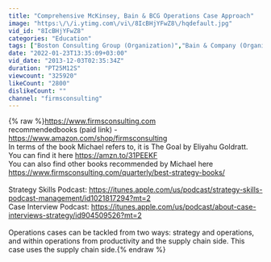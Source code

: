 ```yaml
---
title: "Comprehensive McKinsey, Bain & BCG Operations Case Approach"
image: "https:\/\/i.ytimg.com\/vi\/8IcBHjYFwZ8\/hqdefault.jpg"
vid_id: "8IcBHjYFwZ8"
categories: "Education"
tags: ["Boston Consulting Group (Organization)","Bain & Company (Organization)","McKinsey & Company (Organization)"]
date: "2022-01-23T13:35:09+03:00"
vid_date: "2013-12-03T02:35:34Z"
duration: "PT25M12S"
viewcount: "325920"
likeCount: "2800"
dislikeCount: ""
channel: "firmsconsulting"
---
```

{% raw %}<a rel="nofollow" target="blank" href="https://www.firmsconsulting.com">https://www.firmsconsulting.com</a><br />recommended​ books (paid link) - <a rel="nofollow" target="blank" href="https://www.amazon.com/shop/firmsconsulting">https://www.amazon.com/shop/firmsconsulting</a><br />In terms of the book Michael refers to, it is The Goal by Eliyahu Goldratt. You can find it here <a rel="nofollow" target="blank" href="https://amzn.to/31PEEKF">https://amzn.to/31PEEKF</a> <br />You can also find other books recommended by Michael here <a rel="nofollow" target="blank" href="https://www.firmsconsulting.com/quarterly/best-strategy-books/">https://www.firmsconsulting.com/quarterly/best-strategy-books/</a><br /><br />Strategy Skills Podcast: <a rel="nofollow" target="blank" href="https://itunes.apple.com/us/podcast/strategy-skills-podcast-management/id1021817294?mt=2">https://itunes.apple.com/us/podcast/strategy-skills-podcast-management/id1021817294?mt=2</a><br />Case Interview Podcast: <a rel="nofollow" target="blank" href="https://itunes.apple.com/us/podcast/about-case-interviews-strategy/id904509526?mt=2">https://itunes.apple.com/us/podcast/about-case-interviews-strategy/id904509526?mt=2</a><br /><br />Operations cases can be tackled from two ways: strategy and operations, and within operations from productivity and the supply chain side. This case uses the supply chain side.{% endraw %}
